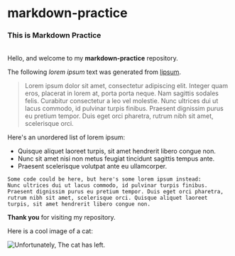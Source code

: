 # markdown-practice
### This is Markdown Practice ###
\
Hello, and welcome to my **markdown-practice** repository.

The following _lorem ipsum_ text was generated from [lipsum](https://www.lipsum.com).

> Lorem ipsum dolor sit amet, consectetur adipiscing elit. Integer quam eros, placerat in lorem at, porta porta neque. Nam sagittis sodales felis. Curabitur consectetur a leo vel molestie. Nunc ultrices dui ut lacus commodo, id pulvinar turpis finibus. Praesent dignissim purus eu pretium tempor. Duis eget orci pharetra, rutrum nibh sit amet, scelerisque orci.

Here's an unordered list of lorem ipsum:
* Quisque aliquet laoreet turpis, sit amet hendrerit libero congue non. 
* Nunc sit amet nisi non metus feugiat tincidunt sagittis tempus ante. 
* Praesent scelerisque volutpat ante eu ullamcorper. 

```
Some code could be here, but here's some lorem ipsum instead:
Nunc ultrices dui ut lacus commodo, id pulvinar turpis finibus. Praesent dignissim purus eu pretium tempor. Duis eget orci pharetra, rutrum nibh sit amet, scelerisque orci. Quisque aliquet laoreet turpis, sit amet hendrerit libero congue non.
```

**Thank you** for visiting my repository.

Here is a cool image of a cat:

![Unfortunately, The cat has left.](https://media.istockphoto.com/photos/grey-stripped-mixedbreed-cat-sitting-isolated-on-white-picture-id1217828258?b=1&k=6&m=1217828258&s=170667a&w=0&h=aTRNOEvv3DrtII-f0r9rVTS-nAHE4NyYopuu-sZIv8g=)
